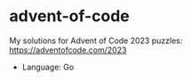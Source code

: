 # advent-of-code

My solutions for Advent of Code 2023 puzzles: https://adventofcode.com/2023
- Language: Go
